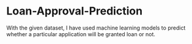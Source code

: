 # Loan-Approval-Prediction
With the given dataset, I have  used machine learning models to predict whether a particular application will be granted loan or not.
